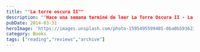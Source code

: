 ```yaml
---
title: ""La torre oscura II""
description: ""Hace una semana terminé de leer La Torre Oscura II - La Llegada de los Tres. Es un libro difícil para lectores noveles debido a sus constantes flashbacks y flashforwards, que pueden generar confusión. Sin embargo, su complejidad narrativa y la capacidad de Stephen King para evocar una amplia gama de emociones lo convierten en una lectura espectacular y muy recomendable, aunque se sugiere leer primero 'Todos los fuegos el fuego' de Julio Cortázar.""
pubDate: 2014-03-31
heroImage: 'https://images.unsplash.com/photo-1595495599485-0ba0b593623d?ixlib=rb-4.1.0&q=85&fm=jpg&crop=entropy&cs=srgb'
category: Books
tags: ["reading","reviews","archive"]
---
```



